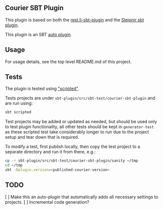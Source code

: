Courier SBT Plugin
------------------

This plugin is based on both the
[rest.li-sbt-plugin](https://github.com/linkedin/rest.li-sbt-plugin) and the
[Sleipnir sbt plugin](https://github.com/dmitriy-yefremov/sleipnir).

This plugin is an SBT
[auto plugin](http://www.scala-sbt.org/0.13/docs/Plugins.html#Creating+an+auto+plugin).

Usage
-----

For usage details, see the top level README.md of this project.

Tests
-----

The plugin is tested using ["scripted"](http://eed3si9n.com/testing-sbt-plugins).

Tests projects are under `sbt-plugin/src/sbt-test/courier-sbt-plugin` and are run using:

```sh
sbt scripted
```

Test projects may be added or updated as needed, but should be used only to test plugin
functionality, all other tests should be kept in `generator-test` as these scripted
test take considerably longer to run due to the project setup and tear down that is required.

To modify a test, first publish locally, then copy the test project to a separate directory
and run it from there, e.g.:

```sh
cp -r sbt-plugin/src/sbt-test/courier-sbt-plugin/sanity ~/tmp
cd ~/tmp
sbt -Dplugin.version=<published-courier-version>
```

TODO
----

[ ] Make this an auto-plugin that automatically adds all necessary settings to projects.
[ ] Incremental code generation?
